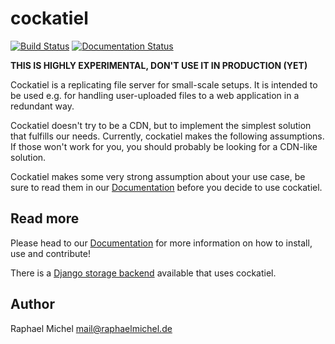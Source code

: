 cockatiel
=========

[![Build Status](https://travis-ci.org/raphaelm/cockatiel.svg?branch=master)](https://travis-ci.org/raphaelm/cockatiel)
[![Documentation Status](https://readthedocs.org/projects/cockatiel/badge/?version=latest)](http://cockatiel.readthedocs.org/en/latest/?badge=latest)

**THIS IS HIGHLY EXPERIMENTAL, DON'T USE IT IN PRODUCTION (YET)**

Cockatiel is a replicating file server for small-scale setups. It is intended
to be used e.g. for handling user-uploaded files to a web application
in a redundant way.

Cockatiel doesn't try to be a CDN, but to implement the simplest
solution that fulfills our needs. Currently, cockatiel makes the following
assumptions. If those won't work for you, you should probably be looking
for a CDN-like solution.

Cockatiel makes some very strong assumption about your use case, be sure to
read them in our [Documentation](https://cockatiel.readthedocs.org/en/latest/design.html#assumptions)
before you decide to use cockatiel.

Read more
---------

Please head to our [Documentation](https://cockatiel.readthedocs.org/en/latest/) for
more information on how to install, use and contribute!

There is a [Django storage backend](https://github.com/raphaelm/django-cockatiel)
available that uses cockatiel.

Author
------

Raphael Michel <mail@raphaelmichel.de>